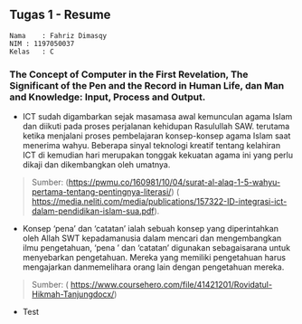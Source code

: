 ## Tugas 1 - Resume

```
Nama	: Fahriz Dimasqy
NIM	: 1197050037
Kelas	: C
```
### The Concept of Computer in the First Revelation, The Significant of the Pen and the Record in Human Life, dan Man and Knowledge: Input, Process and Output.

* ICT sudah digambarkan sejak masamasa awal kemunculan agama Islam dan diikuti pada proses perjalanan kehidupan Rasulullah SAW. 
terutama ketika menjalani proses pembelajaran konsep-konsep agama Islam saat menerima wahyu. Beberapa sinyal teknologi kreatif 
tentang kelahiran ICT di kemudian hari merupakan tonggak kekuatan agama ini yang perlu dikaji dan dikembangkan oleh umatnya.
>Sumber:
>(https://pwmu.co/160981/10/04/surat-al-alaq-1-5-wahyu-pertama-tentang-pentingnya-literasi/)
>( https://media.neliti.com/media/publications/157322-ID-integrasi-ict-dalam-pendidikan-islam-sua.pdf). 

* Konsep ‘pena’ dan ‘catatan’ ialah sebuah konsep yang diperintahkan oleh Allah SWT kepadamanusia dalam mencari dan mengembangkan 
ilmu pengetahuan, ‘pena ’ dan ‘catatan’ digunakan sebagaisarana untuk menyebarkan pengetahuan. Mereka yang memiliki pengetahuan 
harus mengajarkan danmemelihara orang lain dengan pengetahuan mereka.
>Sumber:
>( https://www.coursehero.com/file/41421201/Rovidatul-Hikmah-Tanjungdocx/)
* Test
